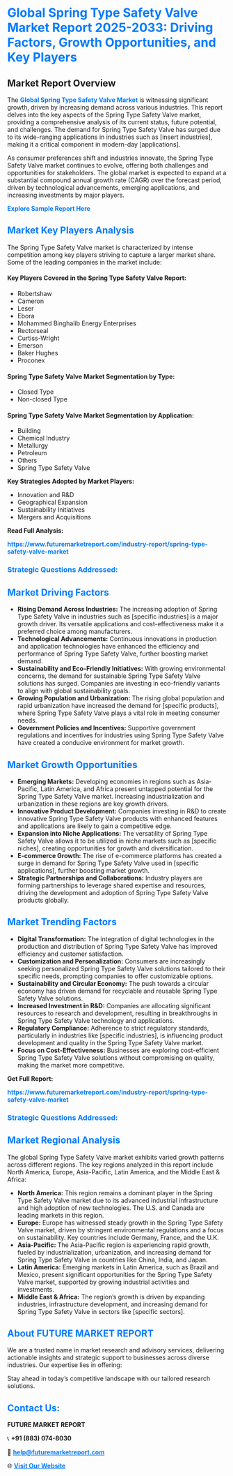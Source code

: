 <h1 style="color: #007BFF;">Global Spring Type Safety Valve Market Report 2025-2033: Driving Factors, Growth Opportunities, and Key Players</h1>

<section id="overview">
<h2>Market Report Overview</h2>
<p>The <a href="https://www.futuremarketreport.com/industry-report/spring-type-safety-valve-market" style="color: #007BFF; text-decoration: none;"><strong>Global Spring Type Safety Valve Market</strong></a> is witnessing significant growth, driven by increasing demand across various industries. This report delves into the key aspects of the Spring Type Safety Valve market, providing a comprehensive analysis of its current status, future potential, and challenges. The demand for Spring Type Safety Valve has surged due to its wide-ranging applications in industries such as [insert industries], making it a critical component in modern-day [applications].</p>
<p>As consumer preferences shift and industries innovate, the Spring Type Safety Valve market continues to evolve, offering both challenges and opportunities for stakeholders. The global market is expected to expand at a substantial compound annual growth rate (CAGR) over the forecast period, driven by technological advancements, emerging applications, and increasing investments by major players.</p>
</section>

<section id="overview">
<p><a href="https://www.futuremarketreport.com/request-sample/reportId=128756" style="color: #007BFF; text-decoration: none;"><strong>Explore Sample Report Here</strong></a></p>
</section>

<section id="key-players">
<h2 style="color: #007BFF;">Market Key Players Analysis</h2>
<p>The Spring Type Safety Valve market is characterized by intense competition among key players striving to capture a larger market share. Some of the leading companies in the market include:</p>
<h4>Key Players Covered in the Spring Type Safety Valve Report:</h4>
<ul><li>Robertshaw</li><li>Cameron</li><li>Leser</li><li>Ebora</li><li>Mohammed Binghalib Energy Enterprises</li><li>Rectorseal</li><li>Curtiss-Wright</li><li>Emerson</li><li>Baker Hughes</li><li>Proconex</li></ul>
<h4>Spring Type Safety Valve Market Segmentation by Type:</h4>
<ul><li>Closed Type</li><li>Non-closed Type</li></ul>

<h4>Spring Type Safety Valve Market Segmentation by Application:</h4>
<ul><li>Building</li><li>Chemical Industry</li><li>Metallurgy</li><li>Petroleum</li><li>Others</li><li>Spring Type Safety Valve</li></ul>
<p><strong>Key Strategies Adopted by Market Players:</strong></p>
<ul>
<li>Innovation and R&D</li>
<li>Geographical Expansion</li>
<li>Sustainability Initiatives</li>
<li>Mergers and Acquisitions</li>
</ul>
</section>

<section>
<p><strong>Read Full Analysis: </strong></p><a href="https://www.futuremarketreport.com/industry-report/spring-type-safety-valve-market" style="color: #007BFF; text-decoration: none;"><strong>https://www.futuremarketreport.com/industry-report/spring-type-safety-valve-market</strong></a>
<h3 style="color: #007BFF;">Strategic Questions Addressed:</h3>
</section>

<section id="driving-factors">
<h2 style="color: #007BFF;">Market Driving Factors</h2>
<ul>
<li><strong>Rising Demand Across Industries:</strong> The increasing adoption of Spring Type Safety Valve in industries such as [specific industries] is a major growth driver. Its versatile applications and cost-effectiveness make it a preferred choice among manufacturers.</li>
<li><strong>Technological Advancements:</strong> Continuous innovations in production and application technologies have enhanced the efficiency and performance of Spring Type Safety Valve, further boosting market demand.</li>
<li><strong>Sustainability and Eco-Friendly Initiatives:</strong> With growing environmental concerns, the demand for sustainable Spring Type Safety Valve solutions has surged. Companies are investing in eco-friendly variants to align with global sustainability goals.</li>
<li><strong>Growing Population and Urbanization:</strong> The rising global population and rapid urbanization have increased the demand for [specific products], where Spring Type Safety Valve plays a vital role in meeting consumer needs.</li>
<li><strong>Government Policies and Incentives:</strong> Supportive government regulations and incentives for industries using Spring Type Safety Valve have created a conducive environment for market growth.</li>
</ul>
</section>

<section id="growth-opportunities">
<h2 style="color: #007BFF;">Market Growth Opportunities</h2>
<ul>
<li><strong>Emerging Markets:</strong> Developing economies in regions such as Asia-Pacific, Latin America, and Africa present untapped potential for the Spring Type Safety Valve market. Increasing industrialization and urbanization in these regions are key growth drivers.</li>
<li><strong>Innovative Product Development:</strong> Companies investing in R&D to create innovative Spring Type Safety Valve products with enhanced features and applications are likely to gain a competitive edge.</li>
<li><strong>Expansion into Niche Applications:</strong> The versatility of Spring Type Safety Valve allows it to be utilized in niche markets such as [specific niches], creating opportunities for growth and diversification.</li>
<li><strong>E-commerce Growth:</strong> The rise of e-commerce platforms has created a surge in demand for Spring Type Safety Valve used in [specific applications], further boosting market growth.</li>
<li><strong>Strategic Partnerships and Collaborations:</strong> Industry players are forming partnerships to leverage shared expertise and resources, driving the development and adoption of Spring Type Safety Valve products globally.</li>
</ul>
</section>

<section id="trending-factors">
<h2 style="color: #007BFF;">Market Trending Factors</h2>
<ul>
<li><strong>Digital Transformation:</strong> The integration of digital technologies in the production and distribution of Spring Type Safety Valve has improved efficiency and customer satisfaction.</li>
<li><strong>Customization and Personalization:</strong> Consumers are increasingly seeking personalized Spring Type Safety Valve solutions tailored to their specific needs, prompting companies to offer customizable options.</li>
<li><strong>Sustainability and Circular Economy:</strong> The push towards a circular economy has driven demand for recyclable and reusable Spring Type Safety Valve solutions.</li>
<li><strong>Increased Investment in R&D:</strong> Companies are allocating significant resources to research and development, resulting in breakthroughs in Spring Type Safety Valve technology and applications.</li>
<li><strong>Regulatory Compliance:</strong> Adherence to strict regulatory standards, particularly in industries like [specific industries], is influencing product development and quality in the Spring Type Safety Valve market.</li>
<li><strong>Focus on Cost-Effectiveness:</strong> Businesses are exploring cost-efficient Spring Type Safety Valve solutions without compromising on quality, making the market more competitive.</li>
</ul>
</section>

<section>
<p><strong>Get Full Report: </strong></p><a href="https://www.futuremarketreport.com/industry-report/spring-type-safety-valve-market" style="color: #007BFF; text-decoration: none;"><strong>https://www.futuremarketreport.com/industry-report/spring-type-safety-valve-market</strong></a>
<h3 style="color: #007BFF;">Strategic Questions Addressed:</h3>
</section>


<section id="regional-analysis">
<h2 style="color: #007BFF;">Market Regional Analysis</h2>
<p>The global Spring Type Safety Valve market exhibits varied growth patterns across different regions. The key regions analyzed in this report include North America, Europe, Asia-Pacific, Latin America, and the Middle East & Africa:</p>
<ul>
<li><strong>North America:</strong> This region remains a dominant player in the Spring Type Safety Valve market due to its advanced industrial infrastructure and high adoption of new technologies. The U.S. and Canada are leading markets in this region.</li>
<li><strong>Europe:</strong> Europe has witnessed steady growth in the Spring Type Safety Valve market, driven by stringent environmental regulations and a focus on sustainability. Key countries include Germany, France, and the U.K.</li>
<li><strong>Asia-Pacific:</strong> The Asia-Pacific region is experiencing rapid growth, fueled by industrialization, urbanization, and increasing demand for Spring Type Safety Valve in countries like China, India, and Japan.</li>
<li><strong>Latin America:</strong> Emerging markets in Latin America, such as Brazil and Mexico, present significant opportunities for the Spring Type Safety Valve market, supported by growing industrial activities and investments.</li>
<li><strong>Middle East & Africa:</strong> The region’s growth is driven by expanding industries, infrastructure development, and increasing demand for Spring Type Safety Valve in sectors like [specific sectors].</li>
</ul>
</section>

<footer>
<h2 style="color: #007BFF;">About FUTURE MARKET REPORT</h2>
<p>We are a trusted name in market research and advisory services, delivering actionable insights and strategic support to businesses across diverse industries. Our expertise lies in offering:</p>

<p>Stay ahead in today’s competitive landscape with our tailored research solutions.</p>

<h2 style="color: #007BFF;">Contact Us:</h2>
<p><strong>FUTURE MARKET REPORT</strong></p>
<p>📞 <strong>+91 (883) 074-8030</strong></p>
<p>📧 <strong><a href="mailto:help@futuremarketreport.com" style="color: #007BFF;">help@futuremarketreport.com</a></strong></p>
<p>🌐 <strong><a href="https://www.futuremarketreport.com/" style="color: #007BFF;">Visit Our Website</a></strong></p>
</footer>
